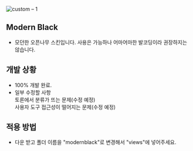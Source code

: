 ![custom – 1](https://user-images.githubusercontent.com/53139020/65384446-8388fa00-dd5d-11e9-85cd-7d75d4345adc.png)
## Modern Black
 * 모던한 오픈나무 스킨입니다. 사용은 가능하나 어마어마한 발코딩이라 권장하지는 않습니다.

## 개발 상황
 * 100% 개발 완료.
 * 일부 수정할 사항<br>토론에서 분류가 뜨는 문제(수정 예정)<br>사용자 도구 접근성이 떨어지는 문제(수정 예정)

## 적용 방법
 * 다운 받고 폴더 이름을 "modernblack"로 변경해서 "views"에 넣어주세요.
